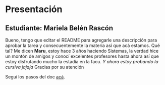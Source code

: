 # Presentación

## Estudiante: Mariela Belén Rascón

Bueno, tengo que editar el README para agregarle una descripción para aprobar la tarea y consecuentemente la materia así que acá estamos. Qué tal?
Me dicen **Maru**, estoy hace 3 años haciendo Sistemas, la verdad hice un montón de amigos y conocí excelentes profesores hasta ahora así que estoy disfrutando mucho la estadía en la facu.
*Y ahora estoy probando la cursiva jajaja*
Gracias por su atención

Seguí los pasos del doc [acá](https://docs.google.com/document/d/e/2PACX-1vTNHQ5dzaVFhKPd4UxLOGhZa9Ix_bDgpyIftq4gqzz7674dHmHkcH2oH9TpQ_TsghZkiSPBoUm2ftzM/pub).

